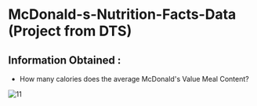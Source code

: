 # McDonald-s-Nutrition-Facts-Data (Project from DTS)

## Information Obtained :
- How many calories does the average McDonald's Value Meal Content?

![11](https://user-images.githubusercontent.com/53082147/99807687-712d6a80-2b72-11eb-97de-9c1bc41de28b.PNG)












